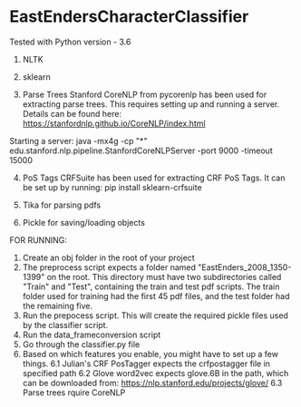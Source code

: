 # EastEndersCharacterClassifier


Tested with Python version - 3.6

1. NLTK

2. sklearn

3. Parse Trees
Stanford CoreNLP from pycorenlp has been used for extracting parse trees. 
This requires setting up and running a server. Details can be found here:
https://stanfordnlp.github.io/CoreNLP/index.html

Starting a server:
java -mx4g -cp "*" edu.stanford.nlp.pipeline.StanfordCoreNLPServer -port 9000 -timeout 15000

4. PoS Tags
CRFSuite has been used for extracting CRF PoS Tags. It can be set up by running:
pip install sklearn-crfsuite

5. Tika for parsing pdfs

6. Pickle for saving/loading objects

FOR RUNNING:
1. Create an obj folder in the root of your project
2. The preprocess script expects a folder named "EastEnders_2008_1350-1399" on the
   root. This directory must have two subdirectories called "Train" and "Test", 
   containing the train and test pdf scripts. The train folder used for training had 
   the first 45 pdf files, and the test folder had the remaining five.
3. Run the prepocess script. This will create the required pickle files used by 
   the classifier script.
4. Run the data_frameconversion script 
5. Go through the classifier.py file
6. Based on which features you enable, you might have to set up a few things.
	6.1 Julian's CRF PosTagger expects the crfpostagger file in specified path
	6.2 Glove word2vec expects glove.6B in the path, which can be downloaded from:
	https://nlp.stanford.edu/projects/glove/
	6.3 Parse trees rquire CoreNLP